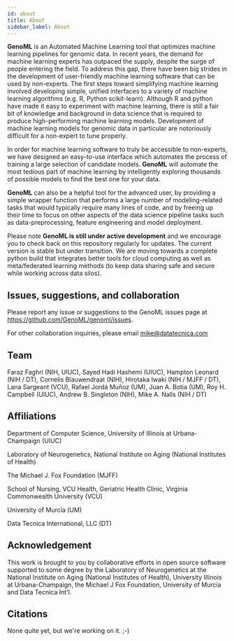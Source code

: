 ```yaml
---
id: about
title: About 
sidebar_label: About 
---
```


**GenoML** is an Automated Machine Learning tool that optimizes machine learning pipelines for genomic data. In recent years, the demand for machine learning experts has outpaced the supply, despite the surge of people entering the field. To address this gap, there have been big strides in the development of user-friendly machine learning software that can be used by non-experts. The first steps toward simplifying machine learning involved developing simple, unified interfaces to a variety of machine learning algorithms (e.g. R, Python scikit-learn). Although R and python have made it easy to experiment with machine learning, there is still a fair bit of knowledge and background in data science that is required to produce high-performing machine learning models. Development of machine learning models for genomic data in particular are notoriously difficult for a non-expert to tune properly. 

In order for machine learning software to truly be accessible to non-experts, we have designed an easy-to-use interface which automates the process of training a large selection of candidate models. **GenoML** will automate the most tedious part of machine learning by intelligently exploring thousands of possible models to find the best one for your data.

**GenoML** can also be a helpful tool for the advanced user, by providing a simple wrapper function that performs a large number of modeling-related tasks that would typically require many lines of code, and by freeing up their time to focus on other aspects of the data science pipeline tasks such as data-preprocessing, feature engineering and model deployment.

Please note **GenoML is still under active development** and we encourage you to check back on this repository regularly for updates. The current version is stable but under transition. We are moving towards a complete python build that integrates better tools for cloud computing as well as meta/federated learning methods (to keep data sharing safe and secure while working across data silos).

## Issues, suggestions, and collaboration

Please report any issue or suggestions to the GenoML issues page at https://github.com/GenoML/genoml/issues.

For other collaboration inquiries, please email mike@datatecnica.com

## Team

Faraz Faghri (NIH, UIUC), Sayed Hadi Hashemi (UIUC), Hampton Leonard (NIH / DT), Cornelis Blauwendraat (NIH), Hirotaka Iwaki (NIH / MJFF / DT), Lana Sargeant (VCU), Rafael Jordá Muñoz (UM), Juan A. Botia (UM), Roy H. Campbell (UIUC), Andrew B. Singleton (NIH), Mike A. Nalls (NIH / DT)

## Affiliations

Department of Computer Science, University of Illinois at Urbana-Champaign (UIUC)

Laboratory of Neurogenetics, National Institute on Aging (National Institutes of Health)

The Michael J. Fox Foundation (MJFF)

School of Nursing, VCU Health, Geriatric Health Clinic, Virginia Commonwealth University (VCU) 

University of Murcia (UM)

Data Tecnica International, LLC (DT)

## Acknowledgement

This work is brought to you by collaborative efforts in open source software supported to some degree by the Laboratory of Neurogenetics at the National Institute on Aging (National Institutes of Health), University Illinois at Urbana-Champaign, the Michael J Fox Foundation, University of Murcia and Data Tecnica Int'l.

## Citations

None quite yet, but we're working on it. ;-)
